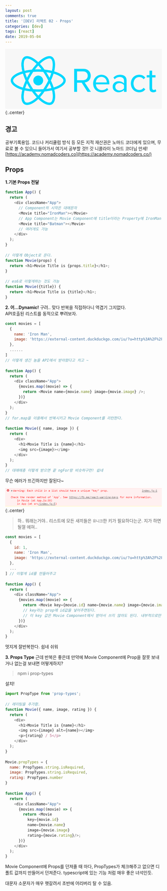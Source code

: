 ```yaml
---
layout: post
comments: true
title: '[DEV] 리액트 02 - Props'
categories: [dev]
tags: [react]
date: 2019-05-04
---
```

![headerimg](/assets/img/subcate/react.png){:.center}

## 경고
공부기록용임.
코드나 커리큘럼 방식 등 모든 지적 재산권은 노마드 코더에게 있으며,
무료로 볼 수 있으니 들어가서 여기서 공부할 것!!
갓 니콜라이 노마드 코더님 만세!
[https://academy.nomadcoders.co](https://academy.nomadcoders.co/)

## Props


**1.기본 Props 전달**

~~~javascript
function App() {
  return (
    <div className="App">
      // Component의 시작은 대애문자
      <Movie title="IronMan"></Movie>
      // App Component는 Movie Component에 title이라는 Property에 IronMan이라는 value값을 주었다.
      <Movie title="Batman"></Movie>
      // 여러개도 가능
    </div>
  );
}

// 이렇게 Object로 온다.
function Movie(props) {
  return <h1>Movie Title is {props.title}</h1>;
}

// es6로 이렇게하는 것도 가능
function Movie({title}) {
  return <h1>Movie Title is {title}</h1>;
}
~~~


**2. 어...Dynamic!**
구려.. 맞다 반복을 직접하다니 역겹기 그지없다.  
API호출된 리스트를 동적으로 뿌려보자.


~~~javascript
const movies = [
  {
    name: 'Iron Man',
    image: 'https://external-content.duckduckgo.com/iu/?u=http%3A%2F%2Fpre04.deviantart.net%2F1d43%2Fth%2Fpre%2Ff%2F2017%2F050%2F9%2F8%2Fspider_man__homecoming___iron_man_poster_by_bakikayaa-dazn0du.jpg&f=1&nofb=1',
  },
  ......
]
// 이렇게 생긴 놈을 API에서 받아왔다고 치고 ~

function App() {
  return (
    <div className="App">
      {movies.map((movie) => {
        return <Movie name={movie.name} image={movie.image} />;
      })}
    </div>
  );
}
// for.map을 이용해서 반복시키고 Movie Component를 리턴한다.

function Movie({ name, image }) {
  return (
    <div>
      <h1>Movie Title is {name}</h1>
      <img src={image}></img>
    </div>
  );
}
// 대애애충 이렇게 받으면 끝 ngFor랑 비슷하구먼! 쉽네
~~~

무슨 에러가 뜨긴하지만 잘된다~

![headerimg](/assets/img/post/react-01/Screenshot_3.png){:.center}
> 하.. 뭐래는거야..
> 리스트에 모든 새끼들은 `유니크`한 키가 필요하다는군. 지가 하면될껄 에혀..


~~~javascript
const movies = [
  {
    id: 1,
    name: 'Iron Man',
    image: 'https://external-content.duckduckgo.com/iu/?u=http%3A%2F%2Fpre04.deviantart.net%2F1d43%2Fth%2Fpre%2Ff%2F2017%2F050%2F9%2F8%2Fspider_man__homecoming___iron_man_poster_by_bakikayaa-dazn0du.jpg&f=1&nofb=1',
  },
  ...
] // 이렇게 id를 만들어주고

function App() {
  return (
    <div className="App">
      {movies.map((movie) => {
        return <Movie key={movie.id} name={movie.name} image={movie.image} />;
        // key라는 prop에 id값을 넣어주면된다.
        // 이 key 값은 Movie Component에서 받아서 쓰지 않아도 된다. 내부적으로만 사용한단다..
      })}
    </div>
  );
}
~~~
멋지게 잘반복한다. 쉽네 쉬워


**3. Props Type**
근데 반복은 좋은데 만약에 Movie Component에 Prop을 잘못 보내거나 없는걸 보내면 어떻게하지?

> npm i prop-types 

설치!


~~~javascript
import PropType from 'prop-types';

// 레이팅을 추가함.
function Movie({ name, image, rating }) {
  return (
    <div>
      <h1>Movie Title is {name}</h1>
      <img src={image} alt={name}></img>
      <p>{rating} / 5</p>
    </div>
  );
}

Movie.propTypes = {
  name: PropTypes.string.isRequired,
  image: PropTypes.string.isRequired,
  rating: PropTypes.number
}

function App() {
  return (
    <div className="App">
      {movies.map((movie) => {
        return <Movie 
          key={movie.id} 
          name={movie.name} 
          image={movie.image} 
          rating={movie.rating}/>;
      })}
    </div>
  );
}
~~~
Movie Component에 Props를 던져줄 때 마다, PropTypes가 체크해주고 없으면 디폴트 값까지 만들어서 던져준다. typescript에 있는 기능 처럼 매우 좋은 녀석인듯.

대문자 소문자가 매우 햇갈려서 초반에 어리버리 탈 수 있음.